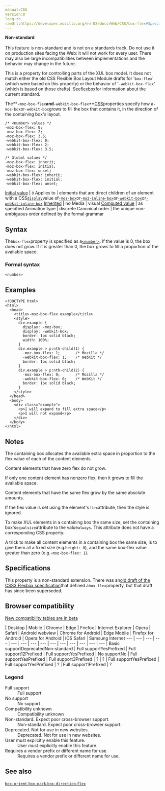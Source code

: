 ```yaml
---
manual:CSS
version:0
lang:zh
rawUrl:https://developer.mozilla.org/en-US/docs/Web/CSS/box-flex#Specifications
---
```






**Non-standard**<br></br>This feature is non-standard and is not on a standards track. Do not use it on production sites facing the Web: it will not work for every user. There may also be large incompatibilities between implementations and the behavior may change in the future.





This is a property for controlling parts of the XUL box model. It does not match either the old CSS Flexible Box Layout Module drafts for &#39;`box-flex`&#39; (which were based on this property) or the behavior of &#39;`-webkit-box-flex`&#39; (which is based on those drafts). See[flexbox](%36179 "")for information about the current standard.



The**`-moz-box-flex`**and**`-webkit-box-flex`**[CSS](%427 "")properties specify how a`-moz-box`or`-webkit-box`grows to fill the box that contains it, in the direction of the containing box&#39;s layout.


```
/* <number> values */
-moz-box-flex: 0;
-moz-box-flex: 2;
-moz-box-flex: 3.5;
-webkit-box-flex: 0;
-webkit-box-flex: 2;
-webkit-box-flex: 3.5;

/* Global values */
-moz-box-flex: inherit;
-moz-box-flex: initial;
-moz-box-flex: unset;
-webkit-box-flex: inherit;
-webkit-box-flex: initial;
-webkit-box-flex: unset;
```

[Initial value](%28552 "") | `0` 
Applies to | elements that are direct children of an element with a CSS[`display`](%30836 "The display CSS property specifies the type of rendering box used for an element. In HTML, default display property values are taken from behaviors described in the HTML specifications or from the browser/user default stylesheet. The default value in XML is inline, including SVG elements.")value of[`-moz-box`](%36359 "The documentation about this has not yet been written; please consider contributing!")or[`-moz-inline-box`](%36360 "The documentation about this has not yet been written; please consider contributing!")or[`-webkit-box`](%36361 "The documentation about this has not yet been written; please consider contributing!")or[`-webkit-inline-box`](%36362 "The documentation about this has not yet been written; please consider contributing!") 
[Inherited](%28555 "") | no 
Media | visual 
[Computed value](%28556 "") | as specified 
Animation type | discrete 
Canonical order | the unique non-ambiguous order defined by the formal grammar 


## Syntax<a name="Syntax"></a>


The`box-flex`property is specified as a[`<number>`](%4564 "The <number> CSS data type represents a number, being either an integer or a number with a fractional component."). If the value is 0, the box does not grow. If it is greater than 0, the box grows to fill a proportion of the available space.


### Formal syntax<a name="Formal_syntax"></a>

```
<number>
```

## Examples<a name="Examples"></a>

```
<!DOCTYPE html>
<html>
  <head>
    <title>-moz-box-flex example</title>
    <style>
      div.example {
        display: -moz-box;
        display: -webkit-box;
        border: 1px solid black;
        width: 100%;                
      }
      div.example > p:nth-child(1) {
        -moz-box-flex: 1;       /* Mozilla */
        -webkit-box-flex: 1;    /* WebKit */
        border: 1px solid black;
      }
      div.example > p:nth-child(2) {
        -moz-box-flex: 0;       /* Mozilla */
        -webkit-box-flex: 0;    /* WebKit */
        border: 1px solid black;
      }
    </style>
  </head>
  <body>
    <div class="example">
      <p>I will expand to fill extra space</p>
      <p>I will not expand</p>
    </div>
  </body>
</html>
```

## Notes<a name="Notes"></a>


The containing box allocates the available extra space in proportion to the flex value of each of the content elements.



Content elements that have zero flex do not grow.



If only one content element has nonzero flex, then it grows to fill the available space.



Content elements that have the same flex grow by the same absolute amounts.



If the flex value is set using the element&#39;s`flex`attribute, then the style is ignored.



To make XUL elements in a containing box the same size, set the containing box&#39;s`equalsize`attribute to the value`always`. This attribute does not have a corresponding CSS property.



A trick to make all content elements in a containing box the same size, is to give them all a fixed size (e.g.`height: 0`), and the same box-flex value greater than zero (e.g.`-moz-box-flex: 1`).


## Specifications<a name="Specifications"></a>


This property is a non-standard extension. There was an[old draft of the CSS3 Flexbox specification](%36342 "")that defined a`box-flex`property, but that draft has since been superseded.


## Browser compatibility<a name="Browser_compatibility"></a>
[New compatibility tables are in beta<i></i>](%3360 "")

 | <abbr>Desktop<i></i></abbr> | <abbr>Mobile<i></i></abbr> 
 | <abbr>Chrome<i></i></abbr> | <abbr>Edge<i></i></abbr> | <abbr>Firefox<i></i></abbr> | <abbr>Internet Explorer<i></i></abbr> | <abbr>Opera<i></i></abbr> | <abbr>Safari<i></i></abbr> | <abbr>Android webview<i></i></abbr> | <abbr>Chrome for Android<i></i></abbr> | <abbr>Edge Mobile<i></i></abbr> | <abbr>Firefox for Android<i></i></abbr> | <abbr>Opera for Android<i></i></abbr> | <abbr>iOS Safari<i></i></abbr> | <abbr>Samsung Internet<i></i></abbr> 
 ---  |  ---  |  ---  |  ---  |  ---  |  ---  |  ---  |  ---  |  ---  |  ---  |  ---  |  ---  |  ---  |  ---  | 
Basic support<abbr>Deprecated<i></i></abbr><abbr>Non-standard<i></i></abbr> | <abbr>Full support</abbr>Yes<abbr>Prefixed<i></i></abbr> | <abbr>Full support</abbr>12<abbr>Prefixed<i></i></abbr> | <abbr>Full support</abbr>Yes<abbr>Prefixed<i></i></abbr> | <abbr>No support</abbr>No | <abbr>Full support</abbr>Yes<abbr>Prefixed<i></i></abbr> | <abbr>Full support</abbr>3<abbr>Prefixed<i></i></abbr> | <abbr>?</abbr> | <abbr>?</abbr> | <abbr>Full support</abbr>Yes<abbr>Prefixed<i></i></abbr> | <abbr>Full support</abbr>Yes<abbr>Prefixed<i></i></abbr> | <abbr>?</abbr> | <abbr>Full support</abbr>1<abbr>Prefixed<i></i></abbr> | <abbr>?</abbr> 


### Legend<a name="Legend"></a>
<dl><dt id=''><abbr>Full support</abbr></dt><dd>Full support</dd><dt id=''><abbr>No support</abbr></dt><dd>No support</dd><dt id=''><abbr>Compatibility unknown</abbr></dt><dd>Compatibility unknown</dd><dt id=''><abbr>Non-standard. Expect poor cross-browser support.<i></i></abbr></dt><dd>Non-standard. Expect poor cross-browser support.</dd><dt id=''><abbr>Deprecated. Not for use in new websites.<i></i></abbr></dt><dd>Deprecated. Not for use in new websites.</dd><dt id=''><abbr>User must explicitly enable this feature.<i></i></abbr></dt><dd>User must explicitly enable this feature.</dd><dt id=''><abbr>Requires a vendor prefix or different name for use.<i></i></abbr></dt><dd>Requires a vendor prefix or different name for use.</dd></dl>

## See also<a name="See_also"></a>


[`box-orient`](%36343 "This is a property of the original CSS Flexible Box Layout Module draft, and has been replaced by a newer standard. See flexbox for information about the current standard."),[`box-pack`](%36345 "This is a property of the original CSS Flexible Box Layout Module draft, and has been replaced by a newer standard. See flexbox for information about the current standard."),[`box-direction`](%36344 "The box-direction CSS property specifies whether a box lays out its contents normally (from the top or left edge), or in reverse (from the bottom or right edge)."),[`flex`](%33917 "The flex CSS property specifies how a flex item will grow or shrink so as to fit the space available in its flex container. This is a shorthand property that sets flex-grow, flex-shrink, and flex-basis.")




